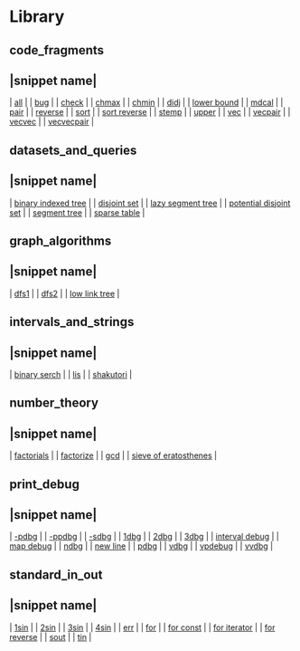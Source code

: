 # Library
## code_fragments

|snippet name|
---
| [all](code_fragments\all.md) |
| [bug](code_fragments\bug.md) |
| [check](code_fragments\check.md) |
| [chmax](code_fragments\chmax.md) |
| [chmin](code_fragments\chmin.md) |
| [didj](code_fragments\didj.md) |
| [lower bound](code_fragments\lower_bound.md) |
| [mdcal](code_fragments\mdcal.md) |
| [pair](code_fragments\pair.md) |
| [reverse](code_fragments\reverse.md) |
| [sort](code_fragments\sort.md) |
| [sort reverse](code_fragments\sort_reverse.md) |
| [stemp](code_fragments\stemp.md) |
| [upper](code_fragments\upper.md) |
| [vec](code_fragments\vec.md) |
| [vecpair](code_fragments\vecpair.md) |
| [vecvec](code_fragments\vecvec.md) |
| [vecvecpair](code_fragments\vecvecpair.md) |

## datasets_and_queries

|snippet name|
---
| [binary indexed tree](datasets_and_queries\binary_indexed_tree.md) |
| [disjoint set](datasets_and_queries\disjoint_set.md) |
| [lazy segment tree](datasets_and_queries\lazy_segment_tree.md) |
| [potential disjoint set](datasets_and_queries\potential_disjoint_set.md) |
| [segment tree](datasets_and_queries\segment_tree.md) |
| [sparse table](datasets_and_queries\sparse_table.md) |

## graph_algorithms

|snippet name|
---
| [dfs1](graph_algorithms\dfs1.md) |
| [dfs2](graph_algorithms\dfs2.md) |
| [low link tree](graph_algorithms\low_link_tree.md) |

## intervals_and_strings

|snippet name|
---
| [binary serch](intervals_and_strings\binary_serch.md) |
| [lis](intervals_and_strings\lis.md) |
| [shakutori](intervals_and_strings\shakutori.md) |

## number_theory

|snippet name|
---
| [factorials](number_theory\factorials.md) |
| [factorize](number_theory\factorize.md) |
| [gcd](number_theory\gcd.md) |
| [sieve of eratosthenes](number_theory\sieve_of_eratosthenes.md) |

## print_debug

|snippet name|
---
| [-pdbg](print_debug\-pdbg.md) |
| [-ppdbg](print_debug\-ppdbg.md) |
| [-sdbg](print_debug\-sdbg.md) |
| [1dbg](print_debug\1dbg.md) |
| [2dbg](print_debug\2dbg.md) |
| [3dbg](print_debug\3dbg.md) |
| [interval debug](print_debug\interval_debug.md) |
| [map debug](print_debug\map_debug.md) |
| [ndbg](print_debug\ndbg.md) |
| [new line](print_debug\new_line.md) |
| [pdbg](print_debug\pdbg.md) |
| [vdbg](print_debug\vdbg.md) |
| [vpdebug](print_debug\vpdebug.md) |
| [vvdbg](print_debug\vvdbg.md) |

## standard_in_out

|snippet name|
---
| [1sin](standard_in_out\1sin.md) |
| [2sin](standard_in_out\2sin.md) |
| [3sin](standard_in_out\3sin.md) |
| [4sin](standard_in_out\4sin.md) |
| [err](standard_in_out\err.md) |
| [for](standard_in_out\for.md) |
| [for const](standard_in_out\for_const.md) |
| [for iterator](standard_in_out\for_iterator.md) |
| [for reverse](standard_in_out\for_reverse.md) |
| [sout](standard_in_out\sout.md) |
| [tin](standard_in_out\tin.md) |

